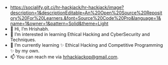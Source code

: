 - https://socialify.git.ci/hr-hackjack/hr-hackjack/image?description=1&descriptionEditable=An%20Open%20Source%20Repository%20For%20Learners.&font=Source%20Code%20Pro&language=1&name=1&owner=1&pattern=Solid&theme=Light
- 👋 Hi, I’m Hrishabh.
- 👀 I’m interested in learning Ethical Hacking and CyberSecurity and Techniques.
- 🌱 I’m currently learning ✨ Ethical Hacking and Competitive Programming ✨ by my own.
- 📫 You can reach me via hrhackjackop@gmail.com.

<!---
hr-hackjack/hr-hackjack is a  repository because its `README.md` (this file) appears on your GitHub profile.
You can click the Preview link to take a look at your changes.
--->
